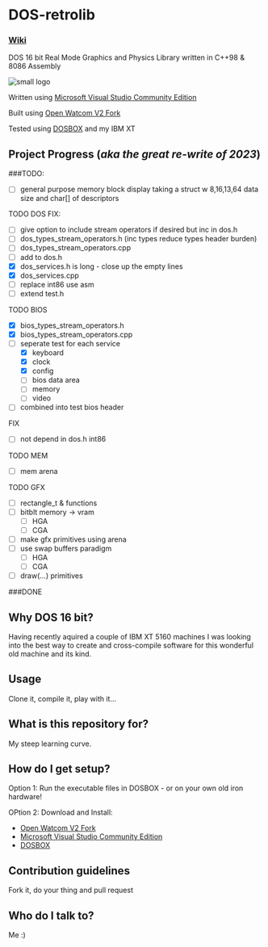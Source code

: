 # DOS-retrolib
### [Wiki](https://github.com/ifknot/DOS-retrolib/wiki)
DOS 16 bit Real Mode Graphics and Physics Library written in C++98 &amp; 8086 Assembly

![small logo](https://cldup.com/MWyAWo2qLY.png) 

Written using [Microsoft Visual Studio Community Edition](https://visualstudio.microsoft.com/vs/community/)

Built using [Open Watcom V2 Fork](https://open-watcom.github.io/)

Tested using [DOSBOX](https://www.dosbox.com/) and my IBM XT

## Project Progress (*aka the great re-write of 2023*)

###TODO:
+ [ ] general purpose memory block display taking a struct w 8,16,13,64 data size and char[] of descriptors 

TODO DOS
FIX:
+ [ ] give option to include stream operators if desired but inc in dos.h 
+ [ ] dos_types_stream_operators.h (inc types reduce types header burden)
+ [ ] dos_types_stream_operators.cpp 
+ [ ] add to dos.h
+ [x] dos_services.h is long - close up the empty lines
+ [x] dos_services.cpp
+ [ ] replace int86 use asm
+ [ ] extend test.h

TODO BIOS
+ [x] bios_types_stream_operators.h
+ [x] bios_types_stream_operators.cpp
+ [ ] seperate test for each service
    + [x] keyboard
    + [x] clock 
    + [x] config
    + [ ] bios data area 
    + [ ] memory
    + [ ] video
+ [ ] combined into test bios header

FIX
+ [ ] not depend in dos.h int86

TODO MEM
+ [ ] mem arena

TODO GFX
+ [ ] rectangle_t & functions
+ [ ] bitblt memory -> vram
    + [ ] HGA
    + [ ] CGA
+ [ ] make gfx primitives using arena
+ [ ] use swap buffers paradigm
    + [ ] HGA
    + [ ] CGA
+ [ ] draw(...) primitives

###DONE

## Why DOS 16 bit?

Having recently aquired a couple of IBM XT 5160 machines I was looking into the best way to create and cross-compile software for this wonderful old machine and its kind.

## Usage

Clone it, compile it, play with it...

## What is this repository for?

My steep learning curve.

## How do I get setup?

Option 1: Run the executable files in DOSBOX - or on your own old iron hardware!

OPtion 2: Download and Install:

+ [Open Watcom V2 Fork](https://open-watcom.github.io/)
+ [Microsoft Visual Studio Community Edition](https://visualstudio.microsoft.com/vs/community/)
+ [DOSBOX](https://www.dosbox.com/)

## Contribution guidelines

Fork it, do your thing and pull request

## Who do I talk to?

Me :)
